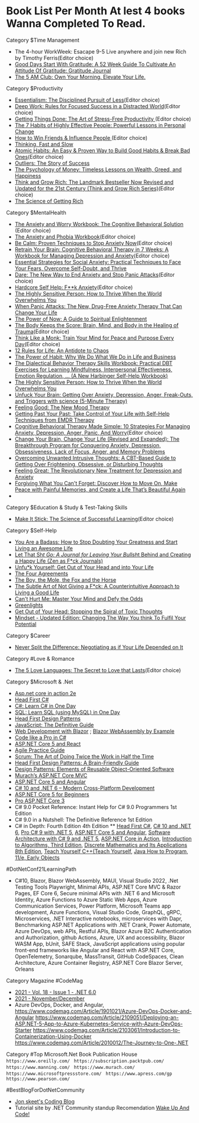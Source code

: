 # Book List Per Month At lest 4 books Wanna Completed To Read.

Category $Time Management
* The 4-hour WorkWeek: Esacape 9-5 Live anywhere and join new Rich by Timothy Ferris(Editor choice)
* [Good Days Start With Gratitude: A 52 Week Guide To Cultivate An Attitude Of Gratitude: Gratitude Journal](https://amzn.to/3k3Ju1L)
* [The 5 AM Club: Own Your Morning. Elevate Your Life.](https://amzn.to/3EKNYm1)

Category $Productivity
* [Essentialism: The Disciplined Pursuit of Less](https://amzn.to/2YagnlE)(Editor choice)
* [Deep Work: Rules for Focused Success in a Distracted World](https://amzn.to/3bzkZFf)(Editor choice)
* [Getting Things Done: The Art of Stress-Free Productivity ](https://amzn.to/31t9FbS)(Editor choice)
* [The 7 Habits of Highly Effective People: Powerful Lessons in Personal Change](https://amzn.to/3mHPM9i)
* [How to Win Friends & Influence People ](https://amzn.to/3mFb7jt)(Editor choice)
* [Thinking, Fast and Slow](https://amzn.to/3nSiGCS)
* [Atomic Habits: An Easy & Proven Way to Build Good Habits & Break Bad Ones](https://amzn.to/3nZPR7I)(Editor choice)
* [Outliers: The Story of Success](https://amzn.to/2ZMqoGn)
* [The Psychology of Money: Timeless Lessons on Wealth, Greed, and Happiness](https://amzn.to/3ExDWEG)
* [Think and Grow Rich: The Landmark Bestseller Now Revised and Updated for the 21st Century (Think and Grow Rich Series)](https://amzn.to/3q4NKC2)(Editor choice)
* [The Science of Getting Rich](https://amzn.to/3k2GNxw)

Category $MentalHealth
* [The Anxiety and Worry Workbook: The Cognitive Behavioral Solution ](https://amzn.to/3wdrhE4)(Editor choice)
* [The Anxiety and Phobia Workbook](https://amzn.to/3CKX3KT)(Editor choice)
* [Be Calm: Proven Techniques to Stop Anxiety Now](https://amzn.to/3GLsur2)(Editor choice)
* [Retrain Your Brain: Cognitive Behavioral Therapy in 7 Weeks: A Workbook for Managing Depression and Anxiety](https://amzn.to/3mFT0df)(Editor choice)
* [Essential Strategies for Social Anxiety: Practical Techniques to Face Your Fears, Overcome Self-Doubt, and Thrive](https://amzn.to/3k1KEL4)
* [Dare: The New Way to End Anxiety and Stop Panic Attacks](https://amzn.to/3pZiB2L)(Editor choice)
* [Hardcore Self Help: F**k Anxiety](https://amzn.to/3CIseX9)(Editor choice)
* [The Highly Sensitive Person: How to Thrive When the World Overwhelms You](https://amzn.to/31fmjLl)
* [When Panic Attacks: The New, Drug-Free Anxiety Therapy That Can Change Your Life](https://amzn.to/3k3VFf1)
* [The Power of Now: A Guide to Spiritual Enlightenment](https://amzn.to/3pWIU9Y)
* [The Body Keeps the Score: Brain, Mind, and Body in the Healing of Trauma](https://amzn.to/3mFnnk7)(Editor choice)
* [Think Like a Monk: Train Your Mind for Peace and Purpose Every Day](https://amzn.to/3pZUwsD)(Editor choice)
* [12 Rules for Life: An Antidote to Chaos](https://amzn.to/3BAw9nG)
* [The Power of Habit: Why We Do What We Do in Life and Business](https://amzn.to/3GM6Ti5)
* [The Dialectical Behavior Therapy Skills Workbook: Practical DBT Exercises for Learning Mindfulness, Interpersonal Effectiveness, Emotion Regulation, ... (A New Harbinger Self-Help Workbook)](https://amzn.to/3mEN444)
* [The Highly Sensitive Person: How to Thrive When the World Overwhelms You](https://amzn.to/2ZPX3e8)
* [Unfuck Your Brain: Getting Over Anxiety, Depression, Anger, Freak-Outs, and Triggers with science (5-Minute Therapy) ](https://amzn.to/3EHv7Ip)
* [Feeling Good: The New Mood Therapy](https://amzn.to/3CGDnI7)
* [Getting Past Your Past: Take Control of Your Life with Self-Help Techniques from EMDR Therapy](https://amzn.to/3BG4lhJ)
* [Cognitive Behavioral Therapy Made Simple: 10 Strategies For Managing Anxiety, Depression, Anger, Panic, And Worry](https://amzn.to/3nX1e03)(Editor choice)
* [Change Your Brain, Change Your Life (Revised and Expanded): The Breakthrough Program for Conquering Anxiety, Depression, Obsessiveness, Lack of Focus, Anger, and Memory Problems](https://amzn.to/2ZXRhHz)
* [Overcoming Unwanted Intrusive Thoughts: A CBT-Based Guide to Getting Over Frightening, Obsessive, or Disturbing Thoughts](https://amzn.to/3bCgrhb)
* [Feeling Great: The Revolutionary New Treatment for Depression and Anxiety](https://amzn.to/3EDnhQ4)
* [Forgiving What You Can't Forget: Discover How to Move On, Make Peace with Painful Memories, and Create a Life That’s Beautiful Again](https://amzn.to/3nNIike)
* 



Category $Education &  Study & Test-Taking Skills
* [Make It Stick: The Science of Successful Learning](https://amzn.to/3EDCgte)(Editor choice)

Category $Self-Help
* [You Are a Badass: How to Stop Doubting Your Greatness and Start Living an Awesome Life](https://amzn.to/3GJSJxZ)
* [Let That Sh*t Go: A Journal for Leaving Your Bullsh*t Behind and Creating a Happy Life (Zen as F*ck Journals)](https://amzn.to/3mHEAZW)
* [Unfu*k Yourself: Get Out of Your Head and into Your Life](https://amzn.to/3nWCRzk)
* [The Four Agreements ](https://amzn.to/3CC7Zuh)
* [The Boy, the Mole, the Fox and the Horse](https://amzn.to/3wfIUTt)
* [The Subtle Art of Not Giving a F*ck: A Counterintuitive Approach to Living a Good Life](https://amzn.to/3BIBOIa)
* [Can't Hurt Me: Master Your Mind and Defy the Odds](https://amzn.to/2ZME9oV)
* [Greenlights](https://amzn.to/2ZKNSLS)
* [Get Out of Your Head: Stopping the Spiral of Toxic Thoughts](https://amzn.to/3q6qJP4)
* [Mindset - Updated Edition: Changing The Way You think To Fulfil Your Potential](https://amzn.to/3GN3q2H)

Category $Career
* [Never Split the Difference: Negotiating as if Your Life Depended on It](https://amzn.to/3mDM7ci)

Category #Love & Romance
* [The 5 Love Languages: The Secret to Love that Lasts](https://amzn.to/3EHsJBr)(Editor choice)


Category $Microsoft & .Net
* [Asp.net core in action 2e](https://www.manning.com/books/asp-net-core-in-action-second-edition)
* [Head First C#](https://amzn.to/3br9n6U)
* [C#: Learn C# in One Day](https://amzn.to/30ZPuCc)
* [SQL: Learn SQL (using MySQL) in One Day](https://amzn.to/2Zwh8pA)
* [Head First Design Patterns](https://amzn.to/314dlAv)
* [JavaScript: The Definitive Guide](https://amzn.to/3mqNIlG)
* [Web Development with Blazor](https://amzn.to/3CKmT0M) ; [Blazor WebAssembly by Example](https://amzn.to/3r8haQ9)
* [Code like a Pro in C#](https://bit.ly/30Xezxs)
* [ASP.NET Core 5 and React](https://amzn.to/3oVOZRX)
* [Agile Practice Guide](https://amzn.to/3BsUjjV)
* [Scrum: The Art of Doing Twice the Work in Half the Time](https://amzn.to/3nAZdpW)
* [Head First Design Patterns: A Brain-Friendly Guide](https://amzn.to/3Epj3v6)
* [Design Patterns: Elements of Reusable Object-Oriented Software](https://amzn.to/3w759uY)
* [Murach’s ASP.NET Core MVC](https://bit.ly/3jPZeFL)
* [ASP.NET Core 5 and Angular](https://amzn.to/3mupSp2)
* [C# 10 and .NET 6 – Modern Cross-Platform Development](https://amzn.to/2ZyTzwv)
* [ASP.NET Core 5 for Beginners](https://amzn.to/3bpXrm2)
* [Pro ASP.NET Core 3](https://amzn.to/3mtgqCx)
* C# 9.0 Pocket Reference: Instant Help for C# 9.0 Programmers 1st Edition
* C# 9.0 in a Nutshell: The Definitive Reference 1st Edition
* C# in Depth: Fourth Edition 4th Edition
** [Head First C#](https://amzn.to/3br9n6U), [C# 10 and .NET 6](https://amzn.to/3bmOE47), [Pro C# 9 with .NET 5](https://amzn.to/3w0gKfl), [ASP.NET Core 5 and Angular](https://amzn.to/3CvMzii), [Software Architecture with C# 9 and .NET 5](https://amzn.to/3pWcSLn), [ASP.NET Core in Action](https://bit.ly/3bENJfT), [Introduction to Algorithms, Third Edition](https://bit.ly/31h5wHW), [Discrete Mathematics and Its Applications 8th Edition](https://bit.ly/2ZDL7M8), [Teach Yourself C++(Teach Yourself](https://amzn.to/2XXnhus), [Java How to Program, 11/e, Early Objects](https://bit.ly/3jSKLsm)

#DotNetConf21LearningPath
* C#10, Blazor, Blazor WebAssembly, MAUI, Visual Studio 2022, .Net Testing Tools Playwright, Minimal APIs, ASP.NET Core MVC & Razor Pages, EF Core 6, Secure minimal APIs with .NET 6 and Microsoft Identity, Azure Functions to Azure Static Web Apps, Azure Communication Services, Power Platform, Microsoft Teams app development, Azure Functions, Visual Studio Code, GraphQL, gRPC, Microservices, .NET Interactive notebooks, microservices with Dapr, Benchmarking ASP.NET Applications with .NET Crank, Power Automate, Azure DevOps, web APIs, Restful APIs, Blazor Azure B2C Authentication and Authorization, github Actions, Azure, UX and accessibility, Blazor WASM App, bUnit, SAFE Stack, JavaScript applications using popular front-end frameworks like Angular and React with ASP.NET Core, OpenTelemetry, Sonarqube, MassTransit, GitHub CodeSpaces, Clean Architecture, Azure Container Registry, ASP.NET Core Blazor Server, Orleans

Category Magazine #CodeMag
* [2021 - Vol. 18 - Issue 1 - .NET 6.0](https://www.codemag.com/Magazine/Issue/DotNet6)
* [2021 - November/December](https://www.codemag.com/Magazine/Issue/NovD)
* Azure DevOps, Docker, and Angular, https://www.codemag.com/Article/1901021/Azure-DevOps-Docker-and-Angular https://www.codemag.com/Article/2109051/Deploying-an-ASP.NET-5-App-to-Azure-Kubernetes-Service-with-Azure-DevOps-Starter https://www.codemag.com/Article/2103061/Introduction-to-Containerization-Using-Docker https://www.codemag.com/Article/2010012/The-Journey-to-One-.NET

Category #Top Microsoft.Net Book Publication House
` https://www.oreilly.com/`
` https://subscription.packtpub.com/`
` https://www.manning.com/`
` https://www.murach.com/`
` https://www.microsoftpressstore.com/`
` https://www.apress.com/gp`
` https://www.pearson.com/`

#BestBlogForDotNetCommunity
* [Jon skeet's Coding Blog](https://codeblog.jonskeet.uk/)
* Tutorial site by .NET Community standup Recomendation [      Wake Up And Code!  ](https://wakeupandcode.com/aspnetcore/)
